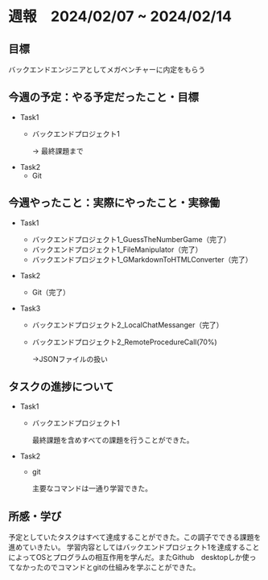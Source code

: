 # 週報　2024/02/07 ~ 2024/02/14

## 目標
バックエンドエンジニアとしてメガベンチャーに内定をもらう

## 今週の予定：やる予定だったこと・目標
- Task1
    - バックエンドプロジェクト1

        → 最終課題まで
- Task2
    - Git

## 今週やったこと：実際にやったこと・実稼働
- Task1
    - バックエンドプロジェクト1_GuessTheNumberGame（完了）
    - バックエンドプロジェクト1_FileManipulator（完了）
    - バックエンドプロジェクト1_GMarkdownToHTMLConverter（完了）
    
- Task2
    - Git（完了）
- Task3
    - バックエンドプロジェクト2_LocalChatMessanger（完了）
    - バックエンドプロジェクト2_RemoteProcedureCall(70%)

        →JSONファイルの扱い

## タスクの進捗について
- Task1
    - バックエンドプロジェクト1
    
        最終課題を含めすべての課題を行うことができた。

- Task2
    - git

        主要なコマンドは一通り学習できた。    
## 所感・学び
予定としていたタスクはすべて達成することができた。この調子でできる課題を進めていきたい。
学習内容としてはバックエンドプロジェクト1を達成することによってOSとプログラムの相互作用を学んだ。またGithub　desktopしか使ってなかったのでコマンドとgitの仕組みを学ぶことができた。